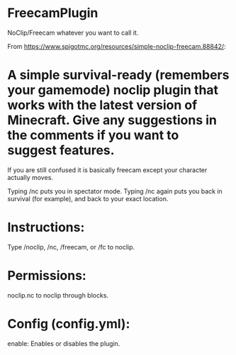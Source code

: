 # FreecamPlugin
NoClip/Freecam whatever you want to call it.

From https://www.spigotmc.org/resources/simple-noclip-freecam.88842/:

# A simple survival-ready (remembers your gamemode) noclip plugin that works with the latest version of Minecraft. Give any suggestions in the comments if you want to suggest features.

If you are still confused it is basically freecam except your character actually moves.

Typing /nc puts you in spectator mode. Typing /nc again puts you back in survival (for example), and back to your exact location.

# Instructions:
Type /noclip, /nc, /freecam, or /fc to noclip.

# Permissions:
noclip.nc to noclip through blocks.

# Config (config.yml):
enable: Enables or disables the plugin.

